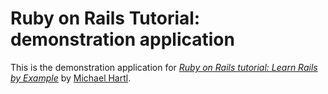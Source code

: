 # Ruby on Rails Tutorial: demonstration application

This is the demonstration application for [*Ruby on Rails tutorial: Learn
Rails by Example*](http://railstutorial.org) by [Michael
Hartl](http://michaelhartl.com).